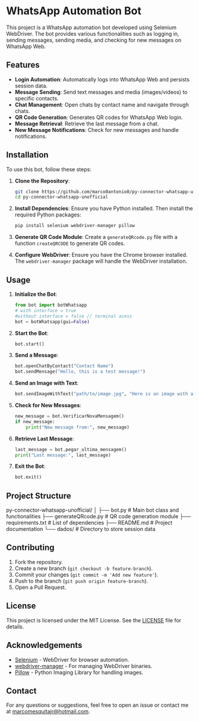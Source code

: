# WhatsApp Automation Bot

This project is a WhatsApp automation bot developed using Selenium WebDriver. The bot provides various functionalities such as logging in, sending messages, sending media, and checking for new messages on WhatsApp Web.

## Features

- **Login Automation**: Automatically logs into WhatsApp Web and persists session data.
- **Message Sending**: Send text messages and media (images/videos) to specific contacts.
- **Chat Management**: Open chats by contact name and navigate through chats.
- **QR Code Generation**: Generates QR codes for WhatsApp Web login.
- **Message Retrieval**: Retrieve the last message from a chat.
- **New Message Notifications**: Check for new messages and handle notifications.

## Installation

To use this bot, follow these steps:

1. **Clone the Repository**:

    ```bash
    git clone https://github.com/marco0antonio0/py-connector-whatsapp-unofficial
    cd py-connector-whatsapp-unofficial
    ```

2. **Install Dependencies**:
    Ensure you have Python installed. Then install the required Python packages:

    ```bash
    pip install selenium webdriver-manager pillow
    ```

3. **Generate QR Code Module**:
    Create a `generateQRcode.py` file with a function `createQRCODE` to generate QR codes.

4. **Configure WebDriver**:
    Ensure you have the Chrome browser installed. The `webdriver-manager` package will handle the WebDriver installation.

## Usage

1. **Initialize the Bot**:

    ```python
    from bot import botWhatsapp
    # with interface = true
    #without interface = false // terminal acess
    bot = botWhatsapp(gui=False)
    ```

2. **Start the Bot**:

    ```python
    bot.start()
    ```

3. **Send a Message**:

    ```python
    bot.openChatByContact("Contact Name")
    bot.sendMensage("Hello, this is a test message!")
    ```

4. **Send an Image with Text**:

    ```python
    bot.sendImageWithText("path/to/image.jpg", "Here is an image with a caption!")
    ```

5. **Check for New Messages**:

    ```python
    new_message = bot.VerificarNovaMensagem()
    if new_message:
        print("New message from:", new_message)
    ```

6. **Retrieve Last Message**:

    ```python
    last_message = bot.pegar_ultima_mensagem()
    print("Last message:", last_message)
    ```

7. **Exit the Bot**:

    ```python
    bot.exit()
    ```

## Project Structure

py-connector-whatsapp-unofficial/
│
├── bot.py # Main bot class and functionalities
├── generateQRcode.py # QR code generation module
├── requirements.txt # List of dependencies
├── README.md # Project documentation
└── dados/ # Directory to store session data

## Contributing

1. Fork the repository.
2. Create a new branch (`git checkout -b feature-branch`).
3. Commit your changes (`git commit -m 'Add new feature'`).
4. Push to the branch (`git push origin feature-branch`).
5. Open a Pull Request.

## License

This project is licensed under the MIT License. See the [LICENSE](LICENSE) file for details.

## Acknowledgements

- [Selenium](https://www.selenium.dev/) - WebDriver for browser automation.
- [webdriver-manager](https://github.com/SergeyPirogov/webdriver_manager) - For managing WebDriver binaries.
- [Pillow](https://python-pillow.org/) - Python Imaging Library for handling images.

## Contact

For any questions or suggestions, feel free to open an issue or contact me at [marcomesquitajr@hotmail.com](mailto:marcomesquitajr@hotmail.com).
